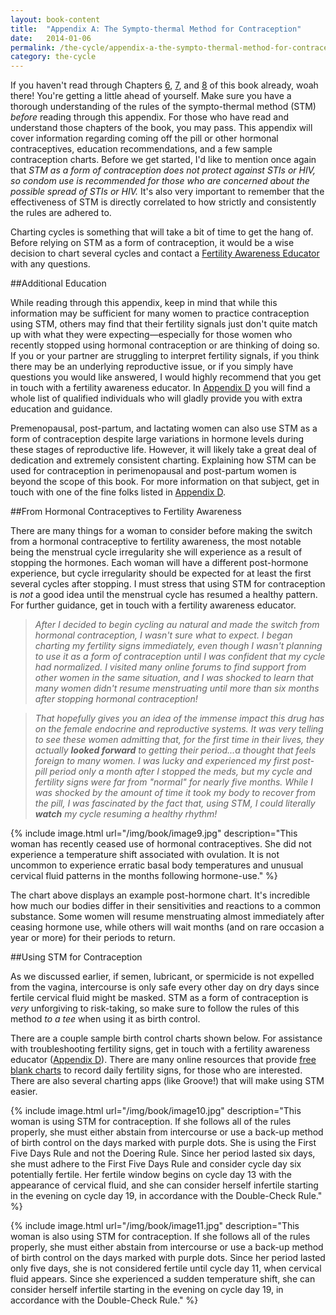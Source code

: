 ```yaml
---
layout: book-content
title:  "Appendix A: The Sympto-thermal Method for Contraception"
date:   2014-01-06
permalink: /the-cycle/appendix-a-the-sympto-thermal-method-for-contraception
category: the-cycle
---
```


If you haven't read through Chapters <a class="text-link" href="/the-cycle/chapter-6-hormone-changes-and-fertility-signals">6</a>, <a class="text-link" href="/the-cycle/chapter-7-the-rules-of-the-sympto-thermal-method">7</a>, and <a class="text-link" href="/the-cycle/chapter-8-checking-fertility-signs-how-to">8</a> of this book already, woah there! You're getting a little ahead of yourself. Make sure you have a thorough understanding of the rules of the sympto-thermal method (STM) _before_ reading through this appendix. For those who have read and understand those chapters of the book, you may pass. This appendix will cover information regarding coming off the pill or other hormonal contraceptives, education recommendations, and a few sample contraception charts. Before we get started, I'd like to mention once again that _STM as a form of contraception does not protect against STIs or HIV, so condom use is recommended for those who are concerned about the possible spread of STIs or HIV._ It's also very important to remember that the effectiveness of STM is directly correlated to how strictly and consistently the rules are adhered to.

Charting cycles is something that will take a bit of time to get the hang of. Before relying on STM as a form of contraception, it would be a wise decision to chart several cycles and contact a <a class="text-link" href="/the-cycle/appendix-d-fertility-awareness-and-menstrual-health-resources">Fertility Awareness Educator</a> with any questions.


##Additional Education


While reading through this appendix, keep in mind that while this information may be sufficient for many women to practice contraception using STM, others may find that their fertility signals just don't quite match up with what they were expecting&mdash;especially for those women who recently stopped using hormonal contraception or are thinking of doing so. If you or your partner are struggling to interpret fertility signals, if you think there may be an underlying reproductive issue, or if you simply have questions you would like answered, I would highly recommend that you get in touch with a fertility awareness educator. In <a class="text-link" href="/the-cycle/appendix-d-fertility-awareness-and-menstrual-health-resources">Appendix D</a> you will find a whole list of qualified individuals who will gladly provide you with extra education and guidance. 

Premenopausal, post-partum, and lactating women can also use STM as a form of contraception despite large variations in hormone levels during these stages of reproductive life. However, it will likely take a great deal of dedication and extremely consistent charting. Explaining how STM can be used for contraception in perimenopausal and post-partum women is beyond the scope of this book. For more information on that subject, get in touch with one of the fine folks listed in <a class="text-link" href="/the-cycle/appendix-d-fertility-awareness-and-menstrual-health-resources">Appendix D</a>.


##From Hormonal Contraceptives to Fertility Awareness


There are many things for a woman to consider before making the switch from a hormonal contraceptive to fertility awareness, the most notable being the menstrual cycle irregularity she will experience as a result of stopping the hormones. Each woman will have a different post-hormone experience, but cycle irregularity should be expected for at least the first several cycles after stopping. I must stress that using STM for contraception is _not_ a good idea until the menstrual cycle has resumed a healthy pattern. For further guidance, get in touch with a fertility awareness educator.

>_After I decided to begin cycling au natural and made the switch from hormonal contraception, I wasn't sure what to expect. I began charting my fertility signs immediately, even though I wasn't planning to use it as a form of contraception until I was confident that my cycle had normalized. I visited many online forums to find support from other women in the same situation, and I was shocked to learn that many women didn't resume menstruating until more than six months after stopping hormonal contraception!_

>_That hopefully gives you an idea of the immense impact this drug has on the female endocrine and reproductive systems. It was very telling to see these women admitting that, for the first time in their lives, they actually **looked forward** to getting their period...a thought that feels foreign to many women. I was lucky and experienced my first post-pill period only a month after I stopped the meds, but my cycle and fertility signs were far from "normal" for nearly five months. While I was shocked by the amount of time it took my body to recover from the pill, I was fascinated by the fact that, using STM, I could literally **watch** my cycle resuming a healthy rhythm!_


{% include image.html url="/img/book/image9.jpg" description="This woman has recently ceased use of hormonal contraceptives. She did not experience a temperature shift associated with ovulation. It is not uncommon to experience erratic basal body temperatures and unusual cervical fluid patterns in the months following hormone-use." %}


The chart above displays an example post-hormone chart. It's incredible how much our bodies differ in their sensitivities and reactions to a common substance. Some women will resume menstruating almost immediately after ceasing hormone use, while others will wait months (and on rare occasion a year or more) for their periods to return. 


##Using STM for Contraception
 

As we discussed earlier, if semen, lubricant, or spermicide is not expelled from the vagina, intercourse is only safe every other day on dry days since fertile cervical fluid might be masked. STM as a form of contraception is _very_ unforgiving to risk-taking, so make sure to follow the rules of this method _to a tee_ when using it as birth control. 

There are a couple sample birth control charts shown below. For assistance with troubleshooting fertility signs, get in touch with a fertility awareness educator (<a class="text-link" href="/the-cycle/appendix-d-fertility-awareness-and-menstrual-health-resources">Appendix D</a>). There are many online resources that provide <a class="text-link" target="_blank" href="http://holistichormonalhealth.com/charts/">free blank charts</a> to record daily fertility signs, for those who are interested. There are also several charting apps (like Groove!) that will make using STM easier.


{% include image.html url="/img/book/image10.jpg" description="This woman is using STM for contraception. If she follows all of the rules properly, she must either abstain from intercourse or use a back-up method of birth control on the days marked with purple dots. She is using the First Five Days Rule and not the Doering Rule. Since her period lasted six days, she must adhere to the First Five Days Rule and consider cycle day six potentially fertile. Her fertile window begins on cycle day 13 with the appearance of cervical fluid, and she can consider herself infertile starting in the evening on cycle day 19, in accordance with the Double-Check Rule." %}


{% include image.html url="/img/book/image11.jpg" description="This woman is also using STM for contraception. If she follows all of the rules properly, she must either abstain from intercourse or use a back-up method of birth control on the days marked with purple dots. Since her period lasted only five days, she is not considered fertile until cycle day 11, when cervical fluid appears. Since she experienced a sudden temperature shift, she can consider herself infertile starting in the evening on cycle day 19, in accordance with the Double-Check Rule." %}
